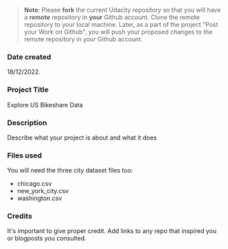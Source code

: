 >**Note**: Please **fork** the current Udacity repository so that you will have a **remote** repository in **your** Github account. Clone the remote repository to your local machine. Later, as a part of the project "Post your Work on Github", you will push your proposed changes to the remote repository in your Github account.

### Date created
18/12/2022.

### Project Title
Explore US Bikeshare Data

### Description
Describe what your project is about and what it does

### Files used
You will need the three city dataset files too:

- chicago.csv
- new_york_city.csv
- washington.csv


### Credits
It's important to give proper credit. Add links to any repo that inspired you or blogposts you consulted.

